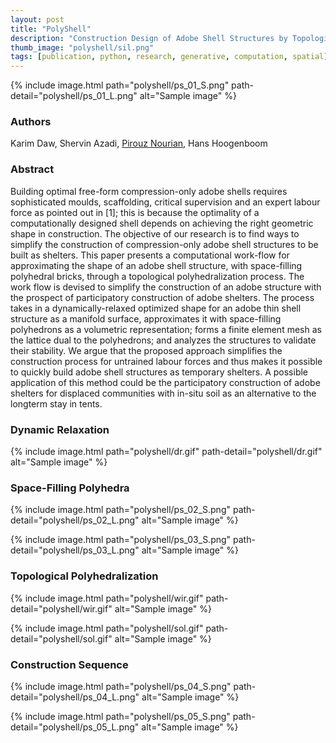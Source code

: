 ```yaml
---
layout: post
title: "PolyShell"
description: "Construction Design of Adobe Shell Structures by Topological Polyhedralization"
thumb_image: "polyshell/sil.png"
tags: [publication, python, research, generative, computation, spatial]
---
```


{% include image.html path="polyshell/ps_01_S.png"
                      path-detail="polyshell/ps_01_L.png"
                      alt="Sample image" %}

### Authors

Karim Daw, Shervin Azadi, [Pirouz Nourian](https://sites.google.com/site/pirouznourian/about-me?authuser=0), Hans Hoogenboom

### Abstract

Building optimal free-form compression-only adobe shells requires sophisticated moulds, scaffolding, critical supervision and an expert labour force as pointed out in [1]; this is because the optimality of a computationally designed shell depends on achieving the right geometric shape in construction. The objective of our research is to find ways to simplify the construction of compression-only adobe shell structures to be built as shelters. This paper presents a computational work-flow for approximating the shape of an adobe shell structure, with space-filling polyhedral bricks, through a topological polyhedralization process. The work flow is devised to simplify the construction of an adobe structure with the prospect of participatory construction of adobe shelters. The process takes in a dynamically-relaxed optimized shape for an adobe thin shell structure as a manifold surface, approximates it with space-filling polyhedrons as a volumetric representation; forms a finite element mesh as the lattice dual to the polyhedrons; and analyzes the structures to validate their stability. We argue that the proposed approach simplifies the construction process for untrained labour forces and thus makes it possible to quickly build adobe shell structures as temporary shelters. A possible application of this method could be the participatory construction of adobe shelters for displaced communities with in-situ soil as an alternative to the longterm stay in tents.

### Dynamic Relaxation

{% include image.html path="polyshell/dr.gif"
                      path-detail="polyshell/dr.gif"
                      alt="Sample image" %}

### Space-Filling Polyhedra

{% include image.html path="polyshell/ps_02_S.png"
                      path-detail="polyshell/ps_02_L.png"
                      alt="Sample image" %}

{% include image.html path="polyshell/ps_03_S.png"
                      path-detail="polyshell/ps_03_L.png"
                      alt="Sample image" %}

### Topological Polyhedralization

{% include image.html path="polyshell/wir.gif"
                      path-detail="polyshell/wir.gif"
                      alt="Sample image" %}

{% include image.html path="polyshell/sol.gif"
                      path-detail="polyshell/sol.gif"
                      alt="Sample image" %}

### Construction Sequence

{% include image.html path="polyshell/ps_04_S.png"
                      path-detail="polyshell/ps_04_L.png"
                      alt="Sample image" %}

{% include image.html path="polyshell/ps_05_S.png"
                      path-detail="polyshell/ps_05_L.png"
                      alt="Sample image" %}
